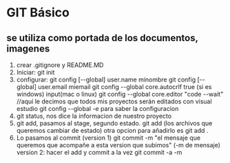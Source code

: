 # GIT Básico
## se utiliza como portada de los documentos, imagenes 
1. crear .gitignore y README.MD
2. Iniciar: git init
3. configurar: git config [--global] user.name minombre
git config [--global] user.email miemail
git config --global core.autocrlf true (si es windows) input(mac o linux)
git config --global core.editor "code --wait" //aquí le decimos que todos mis proyectos serán editados con visual estudio
git config --global -e para saber la configuracion
4. git status, nos dice la informacion de nuestro proyecto
5. git add, pasamos al stage, segundo estado. git add (los archivos que queremos cambiar de estado)
otra opcion para añadirlo es git add .
6. Lo pasamos al commit (version 1)
git commit -m "el mensaje que queremos que acompañe a esta version que subimos" (-m de mensaje)
version 2: hacer el add y commit a la vez
git commit -a -m 